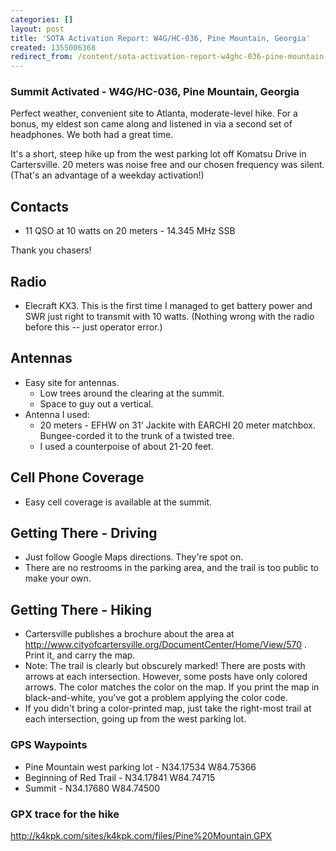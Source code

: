 ```yaml
---
categories: []
layout: post
title: 'SOTA Activation Report: W4G/HC-036, Pine Mountain, Georgia'
created: 1355006368
redirect_from: /content/sota-activation-report-w4ghc-036-pine-mountain-georgia
---
```

### Summit Activated -  W4G/HC-036, Pine Mountain, Georgia
Perfect weather, convenient site to Atlanta, moderate-level hike.  For a bonus, my eldest son came along and listened in via a second set of headphones.  We both had a great time.

It's a short, steep hike up from the west parking lot off Komatsu Drive in Cartersville.  20 meters was noise free and our chosen frequency was silent.  (That's an advantage of a weekday activation!)


## Contacts ##
* 11 QSO at 10 watts on 20 meters - 14.345 MHz SSB

Thank you chasers!

## Radio ##
* Elecraft KX3.  This is the first time I managed to get battery power and SWR just right to transmit with 10 watts.  (Nothing wrong with the radio before this -- just operator error.)


## Antennas ##
* Easy site for antennas.
    * Low trees around the clearing at the summit.
    * Space to guy out a vertical.
* Antenna I used:
    * 20 meters - EFHW on 31' Jackite with EARCHI 20 meter matchbox. Bungee-corded it to the trunk of a twisted tree.
    * I used a counterpoise of about 21-20 feet.

## Cell Phone Coverage ##
* Easy cell coverage is available at the summit.

## Getting There - Driving ##
* Just follow Google Maps directions.  They're spot on.
* There are no restrooms in the parking area, and the trail is too public to make your own.

## Getting There - Hiking ##
* Cartersville publishes a brochure about the area at http://www.cityofcartersville.org/DocumentCenter/Home/View/570 .  Print it, and carry the map.  
* Note: The trail is clearly but obscurely marked!  There are posts with arrows at each intersection.  However, some posts have only colored arrows.  The color matches the color on the map.  If you print the map in black-and-white, you've got a problem applying the color code.
* If you didn't bring a color-printed map, just take the right-most trail at each intersection, going up from the west parking lot.

### GPS Waypoints ###
* Pine Mountain west parking lot - N34.17534 W84.75366
* Beginning of Red Trail - N34.17841 W84.74715
* Summit - N34.17680 W84.74500

### GPX trace for the hike ###
<http://k4kpk.com/sites/k4kpk.com/files/Pine%20Mountain.GPX>
